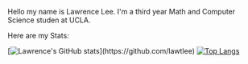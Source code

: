 Hello my name is Lawrence Lee. I'm a third year Math and Computer Science studen at UCLA.

Here are my Stats:

[![Lawrence's GitHub stats](https://github-readme-stats.vercel.app/api?username=lawtlee&theme=vision-friendly-dark&line_height=27")](https://github.com/lawtlee)
[![Top Langs](https://github-readme-stats.vercel.app/api/top-langs/?username=lawtlee&layout=compact&theme=vision-friendly-dark)](https://github.com/anuraghazra/github-readme-stats)

<!---
lawtlee/lawtlee is a ✨ special ✨ repository because its `README.md` (this file) appears on your GitHub profile.
You can click the Preview link to take a look at your changes.
--->
